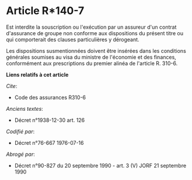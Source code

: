 # Article R*140-7

Est interdite la souscription ou l'exécution par un assureur d'un contrat d'assurance de groupe non conforme aux dispositions
du présent titre ou qui comporterait des clauses particulières y dérogeant.

Les dispositions susmentionnées doivent être insérées dans les conditions générales soumises au visa du ministre de
l'économie et des finances, conformément aux prescriptions du premier alinéa de l'article R. 310-6.

**Liens relatifs à cet article**

_Cite_:

  - Code des assurances R310-6

_Anciens textes_:

  - Décret n°1938-12-30 art. 126

_Codifié par_:

  - Décret n°76-667 1976-07-16

_Abrogé par_:

  - Décret n°90-827 du 20 septembre 1990 - art. 3 (V) JORF 21 septembre 1990
